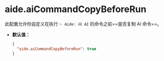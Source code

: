 # aide.aiCommandCopyBeforeRun

此配置允许你自定义在执行 `✨ Aide: 问 AI` 的命令之前==是否复制 AI 命令==。

- **默认值：**

  ```json
  {
    "aide.aiCommandCopyBeforeRun": true
  }
  ```
